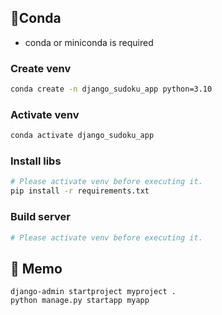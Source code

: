 ## 🐍Conda

- conda or miniconda is required

### Create venv

```sh
conda create -n django_sudoku_app python=3.10
```

### Activate venv

```sh
conda activate django_sudoku_app
```

### Install libs

```sh
# Please activate venv before executing it.
pip install -r requirements.txt
```

### Build server

```sh
# Please activate venv before executing it.

```

## 📝 Memo

```
django-admin startproject myproject .
python manage.py startapp myapp
```
